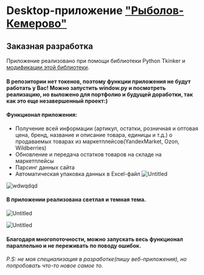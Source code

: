 Desktop-приложение ["Рыболов-Кемерово"](https://www.rybolov-kem.ru/)
======
Заказная разработка
------
Приложение реализовано при помощи библиотеки Python Tkinker и [модификации этой библиотеки](https://github.com/TomSchimansky/CustomTkinter).
#### В репозитории нет токенов, поэтому функции приложения не будут работать у Вас! Можно запустить window.py и посмотреть реализацию, но выложено для портфолио и будущей доработки, так как это еще незавершенный проект:)
#### Функционал приложения:
- Получение всей информации (артикул, остатки, розничная и оптовая цена, бренд, название и описание товара, единицы и т.д.) о продаваемых товарах из маркетплейсов(YandexMarket, Ozon, Wildberries)
- Обновление и передача остатков товаров на складе на маркетплейсы
- Парсинг данных сайта
- Автоматическая упаковка данных в Excel-файл
![Untitled](https://user-images.githubusercontent.com/80503802/185735632-1b9d757e-882d-4915-8904-312e7fed888f.png)

![wdwqdqd](https://user-images.githubusercontent.com/80503802/185735640-b782f1ad-fb91-411d-bb3a-d29dd407ccb2.png)

#### В приложении реализована светлая и темная тема.
![Untitled](https://user-images.githubusercontent.com/80503802/185735504-56f0424d-d077-4e10-9a6a-7fb74f4e15b0.png)


![Untitled](https://user-images.githubusercontent.com/80503802/185735537-5fc329a1-60aa-4f15-af82-22836c95e6bc.png)



#### Благодаря многопоточности, можно запускать весь функционал параллельно и не переживать по поводу ошибок.</br>

*P.S: не моя специализация в разработке(пишу веб-приложения), но попробовать что-то новое самое то.*
